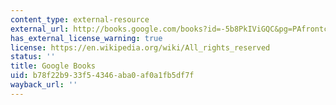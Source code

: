 ```yaml
---
content_type: external-resource
external_url: http://books.google.com/books?id=-5b8PkIViGQC&pg=PAfrontcover
has_external_license_warning: true
license: https://en.wikipedia.org/wiki/All_rights_reserved
status: ''
title: Google Books
uid: b78f22b9-33f5-4346-aba0-af0a1fb5df7f
wayback_url: ''
---
```

